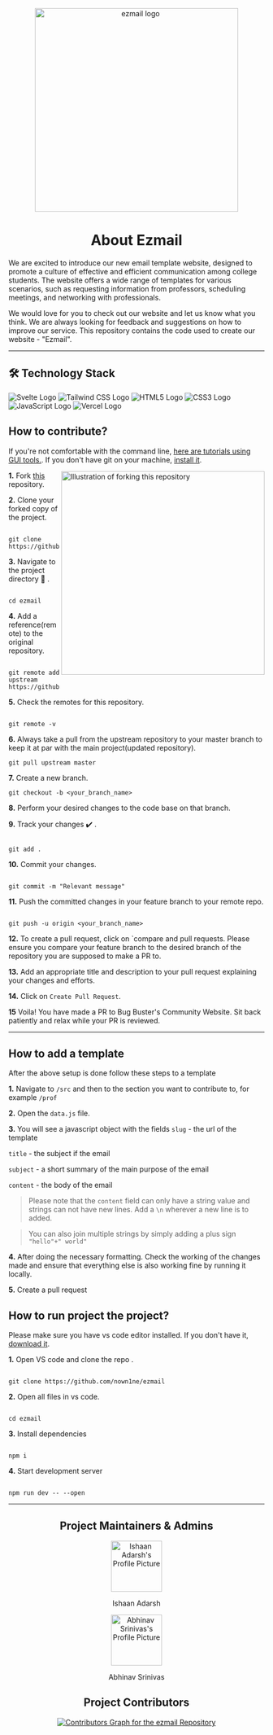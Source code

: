 <p align="center">
    <img src="https://github.com/IshaanAdarsh/ezmail/assets/100434702/fa856830-9d12-4ae8-b445-630b7d8ac209" alt="ezmail logo" width="400"/>
</p>

<h1 align="center" size = ""> About Ezmail </h1>

We are excited to introduce our new email template website, designed to promote a culture of effective and efficient communication among college students. The website offers a wide range of templates for various scenarios, such as requesting information from professors, scheduling meetings, and networking with professionals.

We would love for you to check out our website and let us know what you think. We are always looking for feedback and suggestions on how to improve our service.
This repository contains the code used to create our website - "Ezmail".

<hr>

## 🛠️ Technology Stack

<div align="left">
<img src="https://img.shields.io/badge/svelte-%23f1413d.svg?style=for-the-badge&logo=svelte&logoColor=white" alt="Svelte Logo">
    
<img src="https://img.shields.io/badge/tailwindcss-%2338B2AC.svg?style=for-the-badge&logo=tailwind-css&logoColor=white" alt="Tailwind CSS Logo">
    
<img alt="HTML5 Logo" src="https://img.shields.io/badge/html5%20-%23E34F26.svg?&style=for-the-badge&logo=html5&logoColor=white" alt="HTML5 Logo"/>
    
 <img alt="CSS3 Logo" src="https://img.shields.io/badge/css3%20-%231572B6.svg?&style=for-the-badge&logo=css3&logoColor=white" alt="CSS3 Logo"/>
    
  <img alt="JavaScript Logo" src="https://img.shields.io/badge/javascript%20-%23323330.svg?&style=for-the-badge&logo=javascript&logoColor=%23F7DF1E" alt="JavaScript Logo"/>
    
 <img src="https://img.shields.io/badge/vercel-%23000000.svg?style=for-the-badge&logo=vercel&logoColor=white" alt="Vercel Logo">
</div>

## How to **contribute**?

If you're not comfortable with the command line, [here are tutorials using GUI tools.](https://docs.github.com/en/desktop/installing-and-configuring-github-desktop/overview/getting-started-with-github-desktop). If you don't have git on your machine, [install it](https://help.github.com/articles/set-up-git/).

<img align="right" width="400" src="https://firstcontributions.github.io/assets/Readme/fork.png" alt="Illustration of forking this repository" />

**1.** Fork [this](https://github.com/nown1ne/ezmail) repository.

**2.** Clone your forked copy of the project.

```

git clone https://github.com/<your_name>/ezmail.git

```

**3.** Navigate to the project directory :file_folder: .

```

cd ezmail

```

**4.** Add a reference(remote) to the original repository.

```

git remote add upstream https://github.com/nown1ne/ezmail

```

**5.** Check the remotes for this repository.

```

git remote -v

```

**6.** Always take a pull from the upstream repository to your master branch to keep it at par with the main project(updated repository).

```
git pull upstream master
```

**7.** Create a new branch.

```
git checkout -b <your_branch_name>
```

**8.** Perform your desired changes to the code base on that branch.

**9.** Track your changes :heavy_check_mark: .

```

git add .

```

**10.** Commit your changes.

```

git commit -m "Relevant message"

```

**11.** Push the committed changes in your feature branch to your remote repo.

```

git push -u origin <your_branch_name>

```

**12.** To create a pull request, click on `compare and pull requests. Please ensure you compare your feature branch to the desired branch of the repository you are supposed to make a PR to.

**13.** Add an appropriate title and description to your pull request explaining your changes and efforts.

**14.** Click on `Create Pull Request`.

**15** Voila! You have made a PR to Bug Buster's Community Website. Sit back patiently and relax while your PR is reviewed.

<hr>

## How to **add a template**

After the above setup is done follow these steps to a template

**1.** Navigate to `/src` and then to the section you want to contribute to, for example `/prof`

**2.** Open the `data.js` file.

**3.** You will see a javascript object with the fields `slug` - the url of the template

`title` - the subject if the email

`subject` - a short summary of the main purpose of the email

`content` - the body of the email

> Please note that the `content` field can only have a string value and strings can not have new lines. Add a `\n` wherever a new line is to added.

> You can also join multiple strings by simply adding a plus sign ` "hello"+" world"`


**4.** After doing the necessary formatting. Check the working of the changes made and ensure that everything else is also working fine by running it locally.

**5.** Create a pull request

## How to **run project the project**?

Please make sure you have vs code editor installed. If you don't have it, [download it](https://code.visualstudio.com/download).

**1.** Open VS code and clone the repo .

```

git clone https://github.com/nown1ne/ezmail

```

**2.** Open all files in vs code.

```

cd ezmail

```

**3.** Install dependencies

```

npm i

```

**4.** Start development server

```

npm run dev -- --open

```

<hr>

<h2 align="center"> Project Maintainers & Admins</h2> 
<div align="center"> 
    <a href="https://github.com/IshaanAdarsh">
    <img src="https://avatars.githubusercontent.com/u/100434702?v=4" width="100" height="100" alt="Ishaan Adarsh's Profile Picture" />
    </a>
    <p align="center"> Ishaan Adarsh </p>
</div>
<div align="center"> 
    <a href="https://github.com/nown1ne">
    <img src="https://avatars.githubusercontent.com/u/25835195?v=4" width="100" height="100" alt="Abhinav Srinivas's Profile Picture" />
    </a>
    <p align="center"> Abhinav Srinivas </p>
</div>





<h2 align="center"> Project Contributors </h2>

<div align="center">
    <a href="https://github.com/IshaanAdarsh/ezmail/graphs/contributors">
    <img src="https://contrib.rocks/image?repo=nown1ne/ezmail" alt="Contributors Graph for the ezmail Repository" />
    </a>
</div>


